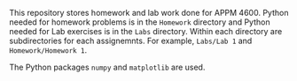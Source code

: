 This repository stores homework and lab work done for APPM 4600. Python needed for homework problems is in the `Homework` directory and Python needed for Lab exercises is in the `Labs` directory. Within each directory are subdirectories for each assignemnts. For example, `Labs/Lab 1` and `Homework/Homework 1`.

The Python packages `numpy` and `matplotlib` are used.
